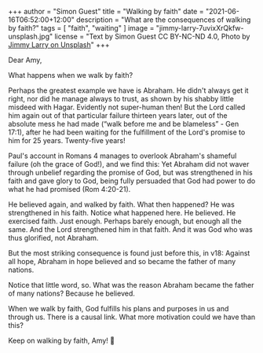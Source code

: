 +++
author = "Simon Guest"
title = "Walking by faith"
date = "2021-06-16T06:52:00+12:00"
description = "What are the consequences of walking by faith?"
tags = [ "faith", "waiting" ]
image = "jimmy-larry-7uvixXrQkfw-unsplash.jpg"
license = "Text by Simon Guest CC BY-NC-ND 4.0, Photo by [Jimmy Larry on Unsplash](https://unsplash.com/photos/7uvixXrQkfw)"
+++

Dear Amy,

What happens when we walk by faith?

Perhaps the greatest example we have is Abraham. He didn't always get it right, nor did he manage always to trust, as shown by his shabby little misdeed with Hagar. Evidently not super-human then! But the Lord called him again out of that particular failure thirteen years later, out of the absolute mess he had made (“walk before me and be blameless” - Gen 17:1), after he had been waiting for the fulfillment of the Lord's promise to him for 25 years. Twenty-five years!

Paul's account in Romans 4 manages to overlook Abraham's shameful failure (oh the grace of God!), and we find this: Yet Abraham did not waver through unbelief regarding the promise of God, but was strengthened in his faith and gave glory to God, being fully persuaded that God had power to do what he had promised (Rom 4:20-21).

He believed again, and walked by faith. What then happened? He was strengthened in his faith. Notice what happened here. He believed. He exercised faith. Just enough. Perhaps barely enough, but enough all the same. And the Lord strengthened him in that faith. And it was God who was thus glorified, not Abraham.

But the most striking consequence is found just before this, in v18: Against all hope, Abraham in hope believed and so became the father of many nations.

Notice that little word, so. What was the reason Abraham became the father of many nations? Because he believed.

When we walk by faith, God fulfills his plans and purposes in us and through us. There is a causal link. What more motivation could we have than this?

Keep on walking by faith, Amy! 🙏
